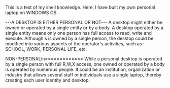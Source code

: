 This is a test of my shell knowledge.
Here, I have built my own personal laptop on WINDOWS OS.

---A DESKTOP IS EITHER PERSONAL OR NOT---
A desktop might either be owned or operated by a single entity or by a body. A desktop operated by a single entity means only one person has full access to read, write and execute.
Although s is owned by a single person, the desktop could be modified into various aspects of the operator's activities, such as : SCHOOL, WORK, PERSONAL LIFE, etc.

NON-PERSONAL\n=============
While a personal desktop is operated by a single person with full R,W,X access, one owned or operated by a body is operated by numerous people. It could be an institution, organization or industry that allows several staff or individuals use a single laptop, thereby creating each user identity and desktop.
